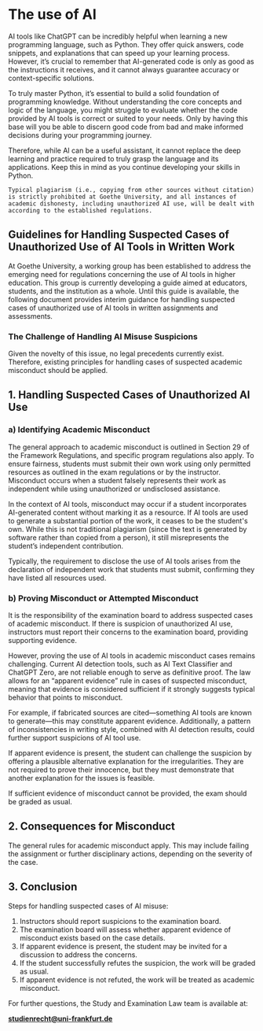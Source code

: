 # The use of AI

AI tools like ChatGPT can be incredibly helpful when learning a new programming language, such as Python. They offer quick answers, code snippets, and explanations that can speed up your learning process. However, it’s crucial to remember that AI-generated code is only as good as the instructions it receives, and it cannot always guarantee accuracy or context-specific solutions.

To truly master Python, it’s essential to build a solid foundation of programming knowledge. Without understanding the core concepts and logic of the language, you might struggle to evaluate whether the code provided by AI tools is correct or suited to your needs. Only by having this base will you be able to discern good code from bad and make informed decisions during your programming journey.

Therefore, while AI can be a useful assistant, it cannot replace the deep learning and practice required to truly grasp the language and its applications. Keep this in mind as you continue developing your skills in Python.

```{note}
Typical plagiarism (i.e., copying from other sources without citation) is strictly prohibited at Goethe University, and all instances of academic dishonesty, including unauthorized AI use, will be dealt with according to the established regulations.
```

## Guidelines for Handling Suspected Cases of Unauthorized Use of AI Tools in Written Work

At Goethe University, a working group has been established to address the emerging need for regulations concerning the use of AI tools in higher education. This group is currently developing a guide aimed at educators, students, and the institution as a whole. Until this guide is available, the following document provides interim guidance for handling suspected cases of unauthorized use of AI tools in written assignments and assessments.

### The Challenge of Handling AI Misuse Suspicions

Given the novelty of this issue, no legal precedents currently exist. Therefore, existing principles for handling cases of suspected academic misconduct should be applied.

## 1. Handling Suspected Cases of Unauthorized AI Use

### a) Identifying Academic Misconduct

The general approach to academic misconduct is outlined in Section 29 of the Framework Regulations, and specific program regulations also apply. To ensure fairness, students must submit their own work using only permitted resources as outlined in the exam regulations or by the instructor. Misconduct occurs when a student falsely represents their work as independent while using unauthorized or undisclosed assistance.

In the context of AI tools, misconduct may occur if a student incorporates AI-generated content without marking it as a resource. If AI tools are used to generate a substantial portion of the work, it ceases to be the student's own. While this is not traditional plagiarism (since the text is generated by software rather than copied from a person), it still misrepresents the student’s independent contribution.

Typically, the requirement to disclose the use of AI tools arises from the declaration of independent work that students must submit, confirming they have listed all resources used.

### b) Proving Misconduct or Attempted Misconduct

It is the responsibility of the examination board to address suspected cases of academic misconduct. If there is suspicion of unauthorized AI use, instructors must report their concerns to the examination board, providing supporting evidence.

However, proving the use of AI tools in academic misconduct cases remains challenging. Current AI detection tools, such as AI Text Classifier and ChatGPT Zero, are not reliable enough to serve as definitive proof. The law allows for an “apparent evidence” rule in cases of suspected misconduct, meaning that evidence is considered sufficient if it strongly suggests typical behavior that points to misconduct.

For example, if fabricated sources are cited—something AI tools are known to generate—this may constitute apparent evidence. Additionally, a pattern of inconsistencies in writing style, combined with AI detection results, could further support suspicions of AI tool use.

If apparent evidence is present, the student can challenge the suspicion by offering a plausible alternative explanation for the irregularities. They are not required to prove their innocence, but they must demonstrate that another explanation for the issues is feasible.

If sufficient evidence of misconduct cannot be provided, the exam should be graded as usual.

## 2. Consequences for Misconduct

The general rules for academic misconduct apply. This may include failing the assignment or further disciplinary actions, depending on the severity of the case.

## 3. Conclusion

Steps for handling suspected cases of AI misuse:

1. Instructors should report suspicions to the examination board.
2. The examination board will assess whether apparent evidence of misconduct exists based on the case details.
3. If apparent evidence is present, the student may be invited for a discussion to address the concerns.
4. If the student successfully refutes the suspicion, the work will be graded as usual.
5. If apparent evidence is not refuted, the work will be treated as academic misconduct.

For further questions, the Study and Examination Law team is available at:

**studienrecht@uni-frankfurt.de**


